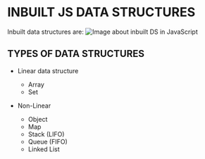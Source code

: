 # INBUILT JS DATA STRUCTURES

Inbuilt data structures are:
![Image about inbuilt DS in JavaScript](../../documentation/inbuilt-data-types-JS.png)

## TYPES OF DATA STRUCTURES

- Linear data structure

  - Array
  - Set

- Non-Linear

  - Object
  - Map
  - Stack (LIFO)
  - Queue (FIFO)
  - Linked List
